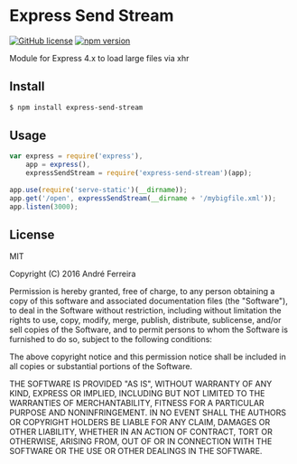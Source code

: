 # Express Send Stream

[![GitHub license](https://img.shields.io/badge/license-MIT-blue.svg)](https://raw.githubusercontent.com/jsrun/express-send-stream/master/LICENSE)
[![npm version](https://badge.fury.io/js/express-send-stream.svg)](https://badge.fury.io/js/express-send-stream)

Module for Express 4.x to load large files via xhr

## Install

```bash
$ npm install express-send-stream
```

## Usage

```js
var express = require('express'),
    app = express(),
    expressSendStream = require('express-send-stream')(app);
    
app.use(require('serve-static')(__dirname));
app.get('/open', expressSendStream(__dirname + '/mybigfile.xml'));
app.listen(3000);
```

## License

  MIT
  
  Copyright (C) 2016 André Ferreira

  Permission is hereby granted, free of charge, to any person obtaining a copy of this software and associated documentation files (the "Software"), to deal in the Software without restriction, including without limitation the rights to use, copy, modify, merge, publish, distribute, sublicense, and/or sell copies of the Software, and to permit persons to whom the Software is furnished to do so, subject to the following conditions:

  The above copyright notice and this permission notice shall be included in all copies or substantial portions of the Software.

  THE SOFTWARE IS PROVIDED "AS IS", WITHOUT WARRANTY OF ANY KIND, EXPRESS OR IMPLIED, INCLUDING BUT NOT LIMITED TO THE WARRANTIES OF MERCHANTABILITY, FITNESS FOR A PARTICULAR PURPOSE AND NONINFRINGEMENT. IN NO EVENT SHALL THE AUTHORS OR COPYRIGHT HOLDERS BE LIABLE FOR ANY CLAIM, DAMAGES OR OTHER LIABILITY, WHETHER IN AN ACTION OF CONTRACT, TORT OR OTHERWISE, ARISING FROM, OUT OF OR IN CONNECTION WITH THE SOFTWARE OR THE USE OR OTHER DEALINGS IN THE SOFTWARE.